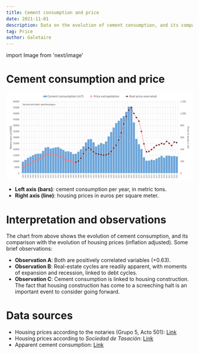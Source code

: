 ```yaml
---
title: Cement consumption and price
date: 2021-11-01
description: Data on the evolution of cement consumption, and its comparison with the evolution of housing prices — inflation adjusted —. Both historically highly correlated variables.
tag: Price
author: Galetaire
---
```


import Image from 'next/image'

# Cement consumption and price

![Reload chart](/images/cement.png)

- **Left axis (bars)**: cement consumption per year, in metric tons.
- **Right axis (line)**: housing prices in euros per square meter.

# Interpretation and observations

The chart from above shows the evolution of cement consumption, and its comparison with the evolution of housing prices (inflation adjusted). Some brief observations:

- **Observation A**: Both are positively correlated variables (+0.63).
- **Observation B**: Real-estate cycles are readily apparent, with moments of expansion and recession, linked to debt cycles.
- **Observation C**: Cement consumption is linked to housing construction. The fact that housing construction has come to a screeching halt is an important event to consider going forward.

# Data sources

- Housing prices according to the notaries (Grupo 5, Acto 501): [Link](http://www.notariado.org/liferay/web/cien/estadisticas-al-completo)
- Housing prices according to _Sociedad de Tasación_: [Link](https://www.st-tasacion.es/informe-de-tendencias-digital/)
- Apparent cement consumption: [Link](https://tematicas.org/sintesis-economica/indicadores-de-produccion-y-demanda-nacional/consumo-aparente-de-cemento/)
